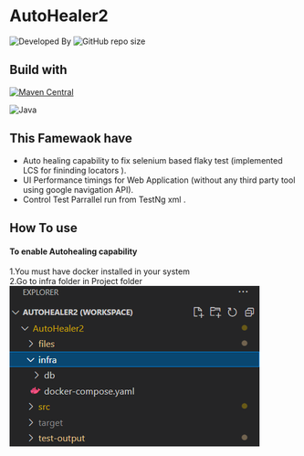 # AutoHealer2
 ![Developed By](https://img.shields.io/badge/Developed%20by-Subhramonyu%20Das-blue)
 ![GitHub repo size](https://img.shields.io/github/repo-size/subhramonyu/AutoHealer2)
 

## Build with
[![Maven Central](https://img.shields.io/maven-central/v/com.epam.healenium/healenium-web.svg?label=Maven%20Central)](https://search.maven.org/search?q=g:%22com.epam.healenium%22%20AND%20a:%22healenium-web%22)

![Java](https://img.shields.io/badge/Java-11-blue)



## This Famewaok have

+ Auto healing capability to fix selenium based flaky test (implemented LCS for fininding locators ).  
+ UI Performance timings for Web Application (without any third party tool using google navigation API).
+ Control Test Parrallel run  from TestNg xml . 

## How To use

#### To enable Autohealing capability
1.You must have docker installed in your system  
2.Go to infra folder in Project folder  
![Image.PNG](Image.PNG)

